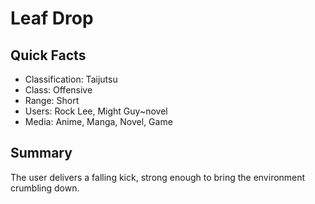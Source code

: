 # Leaf Drop

## Quick Facts
- Classification: Taijutsu
- Class: Offensive
- Range: Short
- Users: Rock Lee, Might Guy~novel
- Media: Anime, Manga, Novel, Game

## Summary
The user delivers a falling kick, strong enough to bring the environment crumbling down.
